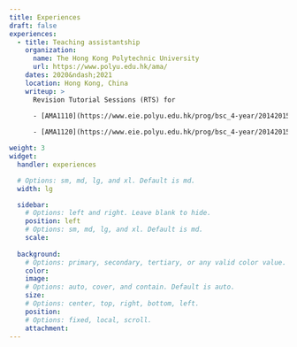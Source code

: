 ```yaml
---
title: Experiences
draft: false
experiences:
  - title: Teaching assistantship
    organization:
      name: The Hong Kong Polytechnic University
      url: https://www.polyu.edu.hk/ama/
    dates: 2020&ndash;2021
    location: Hong Kong, China
    writeup: >
      Revision Tutorial Sessions (RTS) for

      - [AMA1110](https://www.eie.polyu.edu.hk/prog/bsc_4-year/20142015/syllabus/AMA1110.pdf) Basic Mathematics I &ndash; Calculus and Probability & Statistics.
    
      - [AMA1120](https://www.eie.polyu.edu.hk/prog/bsc_4-year/20142015/syllabus/AMA1120.pdf) Basic Mathematics II &ndash; Calculus and Linear Algebra.

weight: 3
widget:
  handler: experiences

  # Options: sm, md, lg, and xl. Default is md.
  width: lg

  sidebar:
    # Options: left and right. Leave blank to hide.
    position: left
    # Options: sm, md, lg, and xl. Default is md.
    scale:
  
  background:
    # Options: primary, secondary, tertiary, or any valid color value. Default is primary.
    color:
    image:
    # Options: auto, cover, and contain. Default is auto.
    size:
    # Options: center, top, right, bottom, left.
    position:
    # Options: fixed, local, scroll.
    attachment: 
---
```

